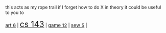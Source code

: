 this acts as my rope trail if I forget how to do X in theory it could be useful to you to

<a href=art/><span style="font-size: 15px;">art        6</span></a> | <a href=cs/><span style="font-size: 25px;">cs      143</span></a> | <a href=game/><span style="font-size: 15px;">game       12</span></a> | <a href=sew/><span style="font-size: 15px;">sew        5</span></a> | 
